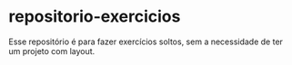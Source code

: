 # repositorio-exercicios
Esse repositório é para fazer exercícios soltos, sem a necessidade de ter um projeto com layout.
